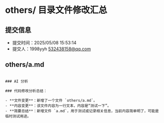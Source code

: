 # others/ 目录文件修改汇总

## 提交信息

- 提交时间：2025/05/08 15:53:14
- 提交人：1998yyh <532438158@qq.com>

## others/a.md


```

### AI 分析

### 代码修改分析总结：

- **文件变更**：新增了一个文件 `others/a.md`。
- **内容变更**：该文件内容为一行文本，内容是“测试一下”。
- **简要总结**：新增文件 `a.md`，用于测试或记录相关信息，当前内容简单明了，可能是临时测试用途。

